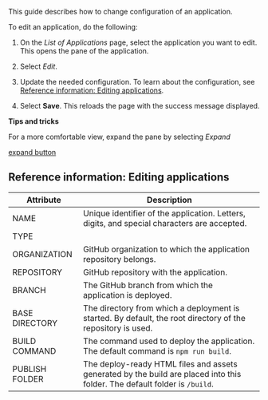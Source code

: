 This guide describes how to change configuration of an application.

To edit an application, do the following:

1. On the *List of Applications* page, select the application you want to edit.
  This opens the pane of the application.

2. Select *Edit*.

3. Update the needed configuration.
  To learn about the configuration, see [Reference information: Editing applications](#reference-information-editing-applications).

3. Select **Save**.
  This reloads the page with the success message displayed.


**Tips and tricks**

For a more comfortable view, expand the pane by selecting *Expand* <div class="inline-img">[expand button]()</div>


## Reference information: Editing applications

| Attribute | Description |
| --- | --- |
| NAME | Unique identifier of the application. Letters, digits, and special characters are accepted. |
| TYPE |  |
| ORGANIZATION | GitHub organization to which the application repository belongs. |
| REPOSITORY | GitHub repository with the application. |
| BRANCH | The GitHub branch from which the application is deployed. |
| BASE DIRECTORY | The directory from which a deployment is started. By default, the root directory of the repository is used. |
| BUILD COMMAND | The command used to deploy the application. The default command is `npm run build`. |
| PUBLISH FOLDER | The deploy-ready HTML files and assets generated by the build are placed into this folder. The default folder is `/build`. |
